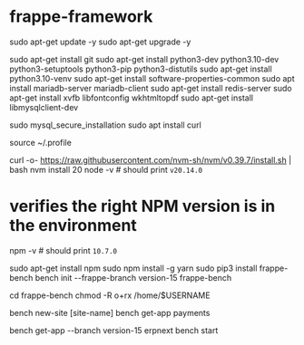 # frappe-framework



sudo apt-get update -y
sudo apt-get upgrade -y

sudo apt-get install git
sudo apt-get install python3-dev python3.10-dev python3-setuptools python3-pip python3-distutils
sudo apt-get install python3.10-venv
sudo apt-get install software-properties-common
sudo apt install mariadb-server mariadb-client
sudo apt-get install redis-server
sudo apt-get install xvfb libfontconfig wkhtmltopdf
sudo apt-get install libmysqlclient-dev

sudo mysql_secure_installation
sudo apt install curl


source ~/.profile


curl -o- https://raw.githubusercontent.com/nvm-sh/nvm/v0.39.7/install.sh | bash
nvm install 20
node -v # should print `v20.14.0`

# verifies the right NPM version is in the environment
npm -v # should print `10.7.0`

sudo apt-get install npm
sudo npm install -g yarn
sudo pip3 install frappe-bench
bench init --frappe-branch version-15 frappe-bench

cd frappe-bench
chmod -R o+rx /home/$USERNAME


bench new-site [site-name]
bench get-app payments

bench get-app --branch version-15 erpnext
bench start
